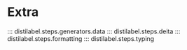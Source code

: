 # Extra

::: distilabel.steps.generators.data
::: distilabel.steps.deita
::: distilabel.steps.formatting
::: distilabel.steps.typing
